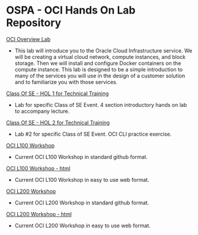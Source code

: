 # OSPA - OCI Hands On Lab Repository

[OCI Overview Lab](https://github.com/oracle/learning-library/tree/master/ospa-library/oci/oci-overview)
- This lab will introduce you to the Oracle Cloud Infrastructure service.  We will be creating a virtual cloud network, compute instances, and block storage.  Then we will install and configure Docker containers on the compute instance.   This lab is designed to be a simple introduction to many of the services you will use in the design of a customer solution and to familiarize you with those services.

[Class Of SE - HOL 1 for Technical Training](https://github.com/oracle/learning-library/tree/master/ospa-library/oci/Class-Of-HOL-01)
- Lab for specific Class of SE Event.  4 section introductory hands on lab to accompany lecture.

[Class Of SE - HOL 2 for Technical Training](https://github.com/oracle/learning-library/tree/master/ospa-library/oci/Class-Of-HOL-02)
- Lab #2 for specific Class of SE Event.  OCI CLI practice exercise.

[OCI L100 Workshop](https://github.com/oracle/learning-library/tree/master/ospa-library/oci/L100-Workshop)
- Current OCI L100 Workshop in standard github format.

[OCI L100 Workshop - html](https://oracle.github.io/learning-library/ospa-library/oci/L100-Workshop/)
- Current OCI L100 Workshop in easy to use web format.

[OCI L200 Workshop](https://github.com/oracle/learning-library/tree/master/ospa-library/oci/L200-Workshop)
- Current OCI L200 Workshop in standard github format.

[OCI L200 Workshop - html](https://oracle.github.io/learning-library/ospa-library/oci/L200-Workshop/)
- Current OCI L200 Workshop in easy to use web format.